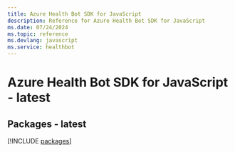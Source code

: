 ```yaml
---
title: Azure Health Bot SDK for JavaScript
description: Reference for Azure Health Bot SDK for JavaScript
ms.date: 07/24/2024
ms.topic: reference
ms.devlang: javascript
ms.service: healthbot
---
```

# Azure Health Bot SDK for JavaScript - latest
## Packages - latest
[!INCLUDE [packages](health-bot-index.md)]